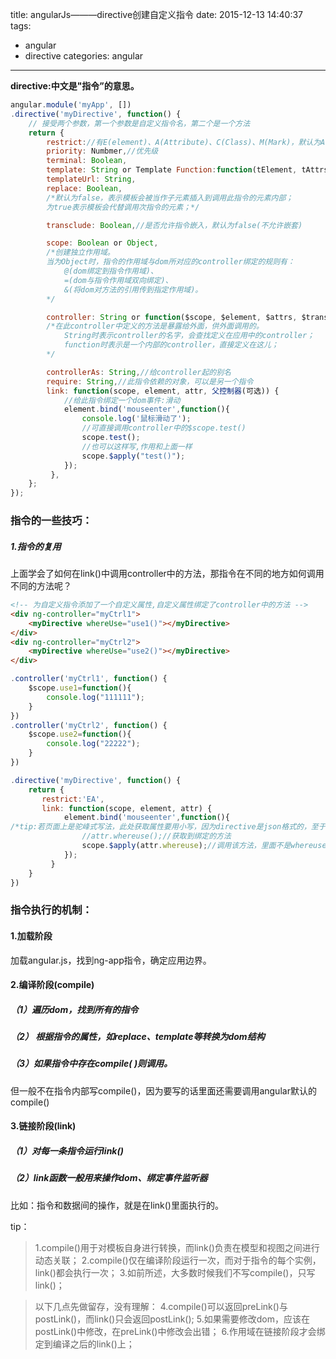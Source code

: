 title: angularJs———directive创建自定义指令
date: 2015-12-13 14:40:37
tags: 
- angular
- directive
categories: angular  
---
   **directive:中文是"指令”的意思。**
   
``` javascript
angular.module('myApp', [])
.directive('myDirective', function() {
    // 接受两个参数，第一个参数是自定义指令名，第二个是一个方法
    return {
        restrict://有E(element)、A(Attribute)、C(Class)、M(Mark)，默认为A。
        priority: Numbmer,//优先级
        terminal: Boolean,
        template: String or Template Function:function(tElement, tAttrs) (...},
        templateUrl: String,
        replace: Boolean,
        /*默认为false，表示模板会被当作子元素插入到调用此指令的元素内部；
        为true表示模板会代替调用次指令的元素；*/

        transclude: Boolean,//是否允许指令嵌入，默认为false(不允许嵌套)

        scope: Boolean or Object,
        /*创建独立作用域。
        当为Object时，指令的作用域与dom所对应的controller绑定的规则有：
            @(dom绑定到指令作用域)、
            =(dom与指令作用域双向绑定)、
            &(将dom对方法的引用传到指定作用域)。
        */

        controller: String or function($scope, $element, $attrs, $transclude,otherInjectables) { ... },
        /*在此controller中定义的方法是暴露给外面，供外面调用的。
            String时表示controller的名字，会查找定义在应用中的controller；
            function时表示是一个内部的controller，直接定义在这儿；
        */

        controllerAs: String,//给controller起的别名
        require: String,//此指令依赖的对象，可以是另一个指令
        link: function(scope, element, attr, 父控制器(可选)) { 
            //给此指令绑定一个dom事件:滑动
            element.bind('mouseenter',function(){
                console.log('鼠标滑动了');
                //可直接调用controller中的$scope.test()
                scope.test();
                //也可以这样写,作用和上面一样
                scope.$apply("test()");
            });
         },
    };
});
```
<!-- more -->
### 指令的一些技巧：
##### 1.指令的复用
上面学会了如何在link()中调用controller中的方法，那指令在不同的地方如何调用不同的方法呢？
``` html
<!-- 为自定义指令添加了一个自定义属性,自定义属性绑定了controller中的方法 -->
<div ng-controller="myCtrl1">
    <myDirective whereUse="use1()"></myDirective>
</div>
<div ng-controller="myCtrl2">
    <myDirective whereUse="use2()"></myDirective>
</div>
```
``` javascript
.controller('myCtrl1', function() {
    $scope.use1=function(){
        console.log("111111");
    }
})
.controller('myCtrl2', function() {
    $scope.use2=function(){
        console.log("22222");
    }
})
```
``` javascript
.directive('myDirective', function() {
    return {
       restrict:'EA',
       link: function(scope, element, attr) { 
            element.bind('mouseenter',function(){
/*tip:若页面上是驼峰式写法，此处获取属性要用小写，因为directive是json格式的，至于json为什么要小写，我也不明白。这儿是个坑*/
                //attr.whereuse();//获取到绑定的方法
                scope.$apply(attr.whereuse);//调用该方法，里面不是whereuser()
            });
         }
    }
})

```




###  指令执行的机制：
#### 1.加载阶段
加载angular.js，找到ng-app指令，确定应用边界。
#### 2.编译阶段(compile)
##### （1）遍历dom，找到所有的指令
##### （2） 根据指令的属性，如replace、template等转换为dom结构
##### （3）如果指令中存在compile( )则调用。
但一般不在指令内部写compile()，因为要写的话里面还需要调用angular默认的compile()
#### 3.链接阶段(link)
##### （1）对每一条指令运行link()
##### （2）link函数一般用来操作dom、绑定事件监听器    
比如：指令和数据间的操作，就是在link()里面执行的。


tip：
> 1.compile()用于对模板自身进行转换，而link()负责在模型和视图之间进行动态关联；
> 2.compile()仅在编译阶段运行一次，而对于指令的每个实例，link()都会执行一次；
> 3.如前所述，大多数时候我们不写compile()，只写link()；

> 以下几点先做留存，没有理解：
> 4.compile()可以返回preLink()与postLink()，而link()只会返回postLink();
> 5.如果需要修改dom，应该在postLink()中修改，在preLink()中修改会出错；
> 6.作用域在链接阶段才会绑定到编译之后的link()上；







    